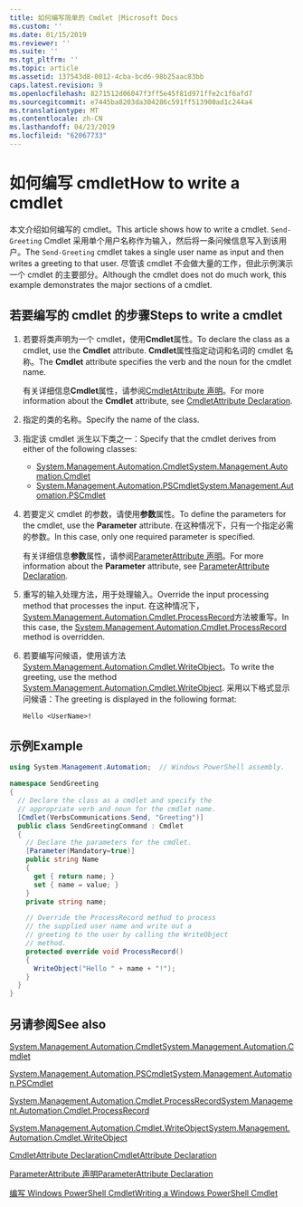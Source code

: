 ```yaml
---
title: 如何编写简单的 Cmdlet |Microsoft Docs
ms.custom: ''
ms.date: 01/15/2019
ms.reviewer: ''
ms.suite: ''
ms.tgt_pltfrm: ''
ms.topic: article
ms.assetid: 137543d8-0012-4cba-bcd6-98b25aac83bb
caps.latest.revision: 9
ms.openlocfilehash: 8271512d06047f3ff5e45f81d971ffe2c1f6afd7
ms.sourcegitcommit: e7445ba8203da304286c591ff513900ad1c244a4
ms.translationtype: MT
ms.contentlocale: zh-CN
ms.lasthandoff: 04/23/2019
ms.locfileid: "62067733"
---
```

# <a name="how-to-write-a-cmdlet"></a><span data-ttu-id="0b5d7-102">如何编写 cmdlet</span><span class="sxs-lookup"><span data-stu-id="0b5d7-102">How to write a cmdlet</span></span>

<span data-ttu-id="0b5d7-103">本文介绍如何编写的 cmdlet。</span><span class="sxs-lookup"><span data-stu-id="0b5d7-103">This article shows how to write a cmdlet.</span></span> <span data-ttu-id="0b5d7-104">`Send-Greeting` Cmdlet 采用单个用户名称作为输入，然后将一条问候信息写入到该用户。</span><span class="sxs-lookup"><span data-stu-id="0b5d7-104">The `Send-Greeting` cmdlet takes a single user name as input and then writes a greeting to that user.</span></span> <span data-ttu-id="0b5d7-105">尽管该 cmdlet 不会做大量的工作，但此示例演示一个 cmdlet 的主要部分。</span><span class="sxs-lookup"><span data-stu-id="0b5d7-105">Although the cmdlet does not do much work, this example demonstrates the major sections of a cmdlet.</span></span>

## <a name="steps-to-write-a-cmdlet"></a><span data-ttu-id="0b5d7-106">若要编写的 cmdlet 的步骤</span><span class="sxs-lookup"><span data-stu-id="0b5d7-106">Steps to write a cmdlet</span></span>

1. <span data-ttu-id="0b5d7-107">若要将类声明为一个 cmdlet，使用**Cmdlet**属性。</span><span class="sxs-lookup"><span data-stu-id="0b5d7-107">To declare the class as a cmdlet, use the **Cmdlet** attribute.</span></span> <span data-ttu-id="0b5d7-108">**Cmdlet**属性指定动词和名词的 cmdlet 名称。</span><span class="sxs-lookup"><span data-stu-id="0b5d7-108">The **Cmdlet** attribute specifies the verb and the noun for the cmdlet name.</span></span>

   <span data-ttu-id="0b5d7-109">有关详细信息**Cmdlet**属性，请参阅[CmdletAttribute 声明](cmdlet-attribute-declaration.md)。</span><span class="sxs-lookup"><span data-stu-id="0b5d7-109">For more information about the **Cmdlet** attribute, see [CmdletAttribute Declaration](cmdlet-attribute-declaration.md).</span></span>

2. <span data-ttu-id="0b5d7-110">指定的类的名称。</span><span class="sxs-lookup"><span data-stu-id="0b5d7-110">Specify the name of the class.</span></span>

3. <span data-ttu-id="0b5d7-111">指定该 cmdlet 派生以下类之一：</span><span class="sxs-lookup"><span data-stu-id="0b5d7-111">Specify that the cmdlet derives from either of the following classes:</span></span>

   * [<span data-ttu-id="0b5d7-112">System.Management.Automation.Cmdlet</span><span class="sxs-lookup"><span data-stu-id="0b5d7-112">System.Management.Automation.Cmdlet</span></span>](/dotnet/api/System.Management.Automation.Cmdlet)
   * [<span data-ttu-id="0b5d7-113">System.Management.Automation.PSCmdlet</span><span class="sxs-lookup"><span data-stu-id="0b5d7-113">System.Management.Automation.PSCmdlet</span></span>](/dotnet/api/System.Management.Automation.PSCmdlet)

4. <span data-ttu-id="0b5d7-114">若要定义 cmdlet 的参数，请使用**参数**属性。</span><span class="sxs-lookup"><span data-stu-id="0b5d7-114">To define the parameters for the cmdlet, use the **Parameter** attribute.</span></span> <span data-ttu-id="0b5d7-115">在这种情况下，只有一个指定必需的参数。</span><span class="sxs-lookup"><span data-stu-id="0b5d7-115">In this case, only one required parameter is specified.</span></span>

   <span data-ttu-id="0b5d7-116">有关详细信息**参数**属性，请参阅[ParameterAttribute 声明](parameter-attribute-declaration.md)。</span><span class="sxs-lookup"><span data-stu-id="0b5d7-116">For more information about the **Parameter** attribute, see [ParameterAttribute Declaration](parameter-attribute-declaration.md).</span></span>

5. <span data-ttu-id="0b5d7-117">重写的输入处理方法，用于处理输入。</span><span class="sxs-lookup"><span data-stu-id="0b5d7-117">Override the input processing method that processes the input.</span></span> <span data-ttu-id="0b5d7-118">在这种情况下， [System.Management.Automation.Cmdlet.ProcessRecord](/dotnet/api/System.Management.Automation.Cmdlet.ProcessRecord)方法被重写。</span><span class="sxs-lookup"><span data-stu-id="0b5d7-118">In this case, the [System.Management.Automation.Cmdlet.ProcessRecord](/dotnet/api/System.Management.Automation.Cmdlet.ProcessRecord) method is overridden.</span></span>

6. <span data-ttu-id="0b5d7-119">若要编写问候语，使用该方法[System.Management.Automation.Cmdlet.WriteObject](/dotnet/api/System.Management.Automation.Cmdlet.WriteObject)。</span><span class="sxs-lookup"><span data-stu-id="0b5d7-119">To write the greeting, use the method [System.Management.Automation.Cmdlet.WriteObject](/dotnet/api/System.Management.Automation.Cmdlet.WriteObject).</span></span>
   <span data-ttu-id="0b5d7-120">采用以下格式显示问候语：</span><span class="sxs-lookup"><span data-stu-id="0b5d7-120">The greeting is displayed in the following format:</span></span>

   ```Output
   Hello <UserName>!
   ```

## <a name="example"></a><span data-ttu-id="0b5d7-121">示例</span><span class="sxs-lookup"><span data-stu-id="0b5d7-121">Example</span></span>

```csharp
using System.Management.Automation;  // Windows PowerShell assembly.

namespace SendGreeting
{
  // Declare the class as a cmdlet and specify the
  // appropriate verb and noun for the cmdlet name.
  [Cmdlet(VerbsCommunications.Send, "Greeting")]
  public class SendGreetingCommand : Cmdlet
  {
    // Declare the parameters for the cmdlet.
    [Parameter(Mandatory=true)]
    public string Name
    {
      get { return name; }
      set { name = value; }
    }
    private string name;

    // Override the ProcessRecord method to process
    // the supplied user name and write out a
    // greeting to the user by calling the WriteObject
    // method.
    protected override void ProcessRecord()
    {
      WriteObject("Hello " + name + "!");
    }
  }
}
```

## <a name="see-also"></a><span data-ttu-id="0b5d7-122">另请参阅</span><span class="sxs-lookup"><span data-stu-id="0b5d7-122">See also</span></span>

[<span data-ttu-id="0b5d7-123">System.Management.Automation.Cmdlet</span><span class="sxs-lookup"><span data-stu-id="0b5d7-123">System.Management.Automation.Cmdlet</span></span>](/dotnet/api/System.Management.Automation.Cmdlet)

[<span data-ttu-id="0b5d7-124">System.Management.Automation.PSCmdlet</span><span class="sxs-lookup"><span data-stu-id="0b5d7-124">System.Management.Automation.PSCmdlet</span></span>](/dotnet/api/System.Management.Automation.PSCmdlet)

[<span data-ttu-id="0b5d7-125">System.Management.Automation.Cmdlet.ProcessRecord</span><span class="sxs-lookup"><span data-stu-id="0b5d7-125">System.Management.Automation.Cmdlet.ProcessRecord</span></span>](/dotnet/api/System.Management.Automation.Cmdlet.ProcessRecord)

[<span data-ttu-id="0b5d7-126">System.Management.Automation.Cmdlet.WriteObject</span><span class="sxs-lookup"><span data-stu-id="0b5d7-126">System.Management.Automation.Cmdlet.WriteObject</span></span>](/dotnet/api/System.Management.Automation.Cmdlet.WriteObject)

[<span data-ttu-id="0b5d7-127">CmdletAttribute Declaration</span><span class="sxs-lookup"><span data-stu-id="0b5d7-127">CmdletAttribute Declaration</span></span>](cmdlet-attribute-declaration.md)

[<span data-ttu-id="0b5d7-128">ParameterAttribute 声明</span><span class="sxs-lookup"><span data-stu-id="0b5d7-128">ParameterAttribute Declaration</span></span>](parameter-attribute-declaration.md)

[<span data-ttu-id="0b5d7-129">编写 Windows PowerShell Cmdlet</span><span class="sxs-lookup"><span data-stu-id="0b5d7-129">Writing a Windows PowerShell Cmdlet</span></span>](writing-a-windows-powershell-cmdlet.md)
